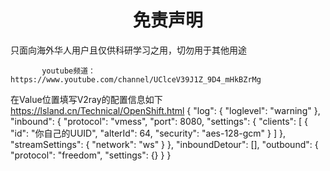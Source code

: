
<h1 align="center"> 免责声明 </h1>

只面向海外华人用户且仅供科研学习之用，切勿用于其他用途

           youtube频道：https://www.youtube.com/channel/UClceV39J1Z_9D4_mHkBZrMg

在Value位置填写V2ray的配置信息如下   https://lsland.cn/Technical/OpenShift.html
{
  "log": {
    "loglevel": "warning"
  },
  "inbound": {
    "protocol": "vmess",
    "port": 8080,
    "settings": {
      "clients": [
        {
          "id": "你自己的UUID",
          "alterId": 64,
          "security": "aes-128-gcm"
        }
      ]
    },
    "streamSettings": {
      "network": "ws"
    }
  },
  "inboundDetour": [],
  "outbound": {
    "protocol": "freedom",
   "settings": {}
  }
}
